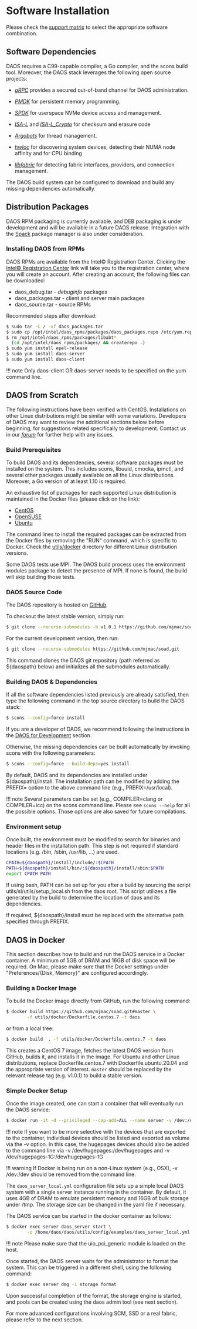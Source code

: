 # Software Installation

Please check the [support matrix](https://daos-stack.github.io/release/support_matrix)
to select the appropriate software combination.

## Software Dependencies

DAOS requires a C99-capable compiler, a Go compiler, and the scons build tool.
Moreover, the DAOS stack leverages the following open source projects:

-   [*gRPC*](https://grpc.io/) provides a secured out-of-band channel for
    DAOS administration.

-   [*PMDK*](https://github.com/pmem/pmdk.git) for persistent memory
    programming.

-   [*SPDK*](http://spdk.io/) for userspace NVMe device access and management.

-   [*ISA-L*](https://github.com/01org/isa-l) and
    [*ISA-L_Crypto*](https://github.com/01org/isa-l_crypto) for checksum and
    erasure code

-   [*Argobots*](https://github.com/pmodels/argobots) for thread management.

-   [*hwloc*](https://github.com/open-mpi/hwloc) for discovering system devices,
    detecting their NUMA node affinity and for CPU binding

-   [*libfabric*](https://github.com/ofiwg/libfabric) for detecting fabric
    interfaces, providers, and connection management.

The DAOS build system can be configured to download and build any missing
dependencies automatically.

## Distribution Packages

DAOS RPM packaging is currently available, and DEB packaging is under
development and will be available in a future DAOS release.
Integration with the [Spack](https://spack.io/) package manager is also
under consideration.

### Installing DAOS from RPMs

DAOS RPMs are available from the Intel&copy; Registration Center.
Clicking the [Intel&copy; Registration Center](https://registrationcenter.intel.com/forms/?productid=3412)
link will take you to the registration center, where you will create an account.
After creating an account, the following files can be downloaded:

- daos_debug.tar - _debuginfo_ packages
- daos_packages.tar - client and server main packages
- daos_source.tar - source RPMs

Recommended steps after download:

```bash
$ sudo tar -C / -xf daos_packages.tar
$ sudo cp /opt/intel/daos_rpms/packages/daos_packages.repo /etc/yum.repos.d
$ rm /opt/intel/daos_rpms/packages/libabt*
  (cd /opt/intel/daos_rpms/packages/ && createrepo .)
$ sudo yum install epel-release
$ sudo yum install daos-server
$ sudo yum install daos-client
```

!!! note
    Only daos-client OR daos-server needs to be specified on the yum command line.

## DAOS from Scratch

The following instructions have been verified with CentOS. Installations on other
Linux distributions might be similar with some variations.
Developers of DAOS may want to review the additional sections below before beginning,
for suggestions related specifically to development. Contact us in our
[*forum*](https://daos.groups.io/g/daos) for further help with any issues.

### Build Prerequisites

To build DAOS and its dependencies, several software packages must be installed
on the system. This includes scons, libuuid, cmocka, ipmctl, and several other
packages usually available on all the Linux distributions. Moreover, a Go
version of at least 1.10 is required.

An exhaustive list of packages for each supported Linux distribution is
maintained in the Docker files (please click on the link):

-    [CentOS](https://github.com/mjmac/soad/blob/master/utils/docker/Dockerfile.centos.7#L53-L79)
-    [OpenSUSE](https://github.com/mjmac/soad/blob/master/utils/docker/Dockerfile.leap.15#L71-L100)
-    [Ubuntu](https://github.com/mjmac/soad/blob/master/utils/docker/Dockerfile.ubuntu.20.04#L21-L39)

The command lines to install the required packages can be extracted from
the Docker files by removing the "RUN" command, which is specific to Docker.
Check the [utils/docker](https://github.com/mjmac/soad/tree/master/utils/docker)
directory for different Linux distribution versions.

Some DAOS tests use MPI. The DAOS build process uses the environment modules
package to detect the presence of MPI. If none is found, the build will skip
building those tests.

### DAOS Source Code

The DAOS repository is hosted on [GitHub](https://github.com/mjmac/soad).

To checkout the latest stable version, simply run:

```bash
$ git clone --recurse-submodules -b v1.0.1 https://github.com/mjmac/soad.git
```

For the current development version, then run:

```bash
$ git clone --recurse-submodules https://github.com/mjmac/soad.git
```

This command clones the DAOS git repository (path referred as ${daospath}
below) and initializes all the submodules automatically.

### Building DAOS & Dependencies

If all the software dependencies listed previously are already satisfied, then
type the following command in the top source directory to build the DAOS stack:

```bash
$ scons --config=force install
```

If you are a developer of DAOS, we recommend following the instructions in the
[DAOS for Development](https://daos-stack.github.io/dev/development/#building-daos-for-development)
section.

Otherwise, the missing dependencies can be built automatically by invoking scons
with the following parameters:

```bash
$ scons --config=force --build-deps=yes install
```

By default, DAOS and its dependencies are installed under ${daospath}/install.
The installation path can be modified by adding the PREFIX= option to the above
command line (e.g., PREFIX=/usr/local).

!!! note
    Several parameters can be set (e.g., COMPILER=clang or COMPILER=icc) on the
    scons command line. Please see `scons --help` for all the possible options.
    Those options are also saved for future compilations.

### Environment setup

Once built, the environment must be modified to search for binaries and header
files in the installation path. This step is not required if standard locations
(e.g. /bin, /sbin, /usr/lib, ...) are used.

```bash
CPATH=${daospath}/install/include/:$CPATH
PATH=${daospath}/install/bin/:${daospath}/install/sbin:$PATH
export CPATH PATH
```

If using bash, PATH can be set up for you after a build by sourcing the script
utils/sl/utils/setup_local.sh from the daos root. This script utilizes a file
generated by the build to determine the location of daos and its dependencies.

If required, ${daospath}/install must be replaced with the alternative path
specified through PREFIX.

## DAOS in Docker

This section describes how to build and run the DAOS service in a Docker
container. A minimum of 5GB of DRAM and 16GB of disk space will be required.
On Mac, please make sure that the Docker settings under
"Preferences/{Disk, Memory}" are configured accordingly.

### Building a Docker Image

To build the Docker image directly from GitHub, run the following command:

```bash
$ docker build https://github.com/mjmac/soad.git#master \
        -f utils/docker/Dockerfile.centos.7 -t daos
```

or from a local tree:

```bash
$ docker build  . -f utils/docker/Dockerfile.centos.7 -t daos
```

This creates a CentOS 7 image, fetches the latest DAOS version from GitHub,
builds it, and installs it in the image.
For Ubuntu and other Linux distributions, replace Dockerfile.centos.7 with
Dockerfile.ubuntu.20.04 and the appropriate version of interest.
`master` should be replaced by the relevant release tag (e.g. v1.0.1) to
build a stable version.

### Simple Docker Setup

Once the image created, one can start a container that will eventually run
the DAOS service:

```bash
$ docker run -it -d --privileged --cap-add=ALL --name server -v /dev:/dev daos
```

!!! note
    If you want to be more selective with the devices that are exported to the
    container, individual devices should be listed and exported as volume via
    the -v option. In this case, the hugepages devices should also be added
    to the command line via -v /dev/hugepages:/dev/hugepages and
    -v /dev/hugepages-1G:/dev/hugepages-1G

!!! warning
    If Docker is being run on a non-Linux system (e.g., OSX), -v /dev:/dev
    should be removed from the command line.

The `daos_server_local.yml` configuration file sets up a simple local DAOS
system with a single server instance running in the container. By default, it
uses 4GB of DRAM to emulate persistent memory and 16GB of bulk storage under
/tmp. The storage size can be changed in the yaml file if necessary.

The DAOS service can be started in the docker container as follows:

```bash
$ docker exec server daos_server start \
        -o /home/daos/daos/utils/config/examples/daos_server_local.yml
```

!!! note
    Please make sure that the uio_pci_generic module is loaded on the host.

Once started, the DAOS server waits for the administrator to format the system.
This can be triggered in a different shell, using the following command:

```bash
$ docker exec server dmg -i storage format
```

Upon successful completion of the format, the storage engine is started, and pools
can be created using the daos admin tool (see next section).

For more advanced configurations involving SCM, SSD or a real fabric, please
refer to the next section.
